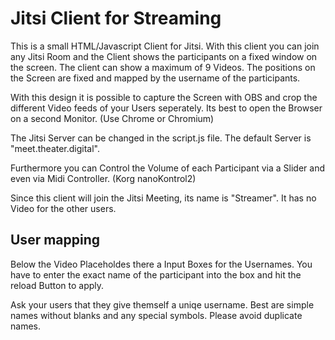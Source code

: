 # Jitsi Client for Streaming

This is a small HTML/Javascript Client for Jitsi. With this client you can join any Jitsi Room and the Client shows the participants on a fixed window on the screen. The client can show a maximum of 9 Videos. The positions on the Screen are fixed and mapped by the username of the participants.

With this design it is possible to capture the Screen with OBS and crop the different Video feeds of your Users seperately.
Its best to open the Browser on a second Monitor. (Use Chrome or Chromium)

The Jitsi Server can be changed in the script.js file. The default Server is "meet.theater.digital".

Furthermore you can Control the Volume of each Participant via a Slider and even via Midi Controller. (Korg nanoKontrol2)

Since this client will join the Jitsi Meeting, its name is "Streamer". It has no Video for the other users.


## User mapping

Below the Video Placeholdes there a Input Boxes for the Usernames. You have to enter the exact name of the participant into the box and hit the reload Button to apply.

Ask your users that they give themself a uniqe username. Best are simple names without blanks and any special symbols. Please avoid duplicate names.

